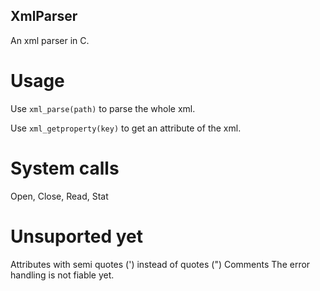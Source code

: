 ## XmlParser

An xml parser in C.
    
# Usage
Use ``xml_parse(path)`` to parse the whole xml.

Use ``xml_getproperty(key)`` to get an attribute of the xml.

# System calls
Open, Close, Read, Stat

# Unsuported yet
Attributes with semi quotes (') instead of quotes (")
Comments
The error handling is not fiable yet.
